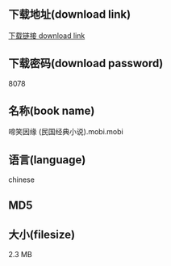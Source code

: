 ## 下载地址(download link)
[下载链接 download link](https://tutu365.netlify.app/?s=%E5%95%BC%E7%AC%91%E5%9B%A0%E7%BC%98+%28%E6%B0%91%E5%9B%BD%E7%BB%8F%E5%85%B8%E5%B0%8F%E8%AF%B4%29.mobi)

## 下载密码(download password)
8078

## 名称(book name)
啼笑因缘 (民国经典小说).mobi.mobi

## 语言(language)
chinese

## MD5


## 大小(filesize)
2.3 MB
